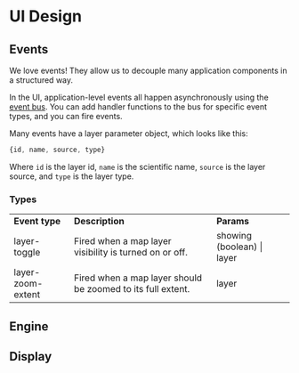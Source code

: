 # UI Design

## Events

We love events! They allow us to decouple many application components in a structured way.

In the UI, application-level events all happen asynchronously using the [event bus](https://github.com/MapofLife/MOL/blob/develop/app/js/mol.bus.js). You can add handler functions to the bus for specific event types, and you can fire events. 

Many events have a layer parameter object, which looks like this:

```javascript
{id, name, source, type}
```

Where `id` is the layer id, `name` is the scientific name, `source` is the layer source, and `type` is the layer type.

### Types

<table>
<tr>
<td><b>Event type</b></td>
<td><b>Description</b></td>
<td><b>Params</b></td>
</tr>
<tr>
<td>layer-toggle</td>
<td>Fired when a map layer visibility is turned on or off.</td>
<td>showing (boolean) | layer</td>
</tr>
<tr>
<td>layer-zoom-extent</td>
<td>Fired when a map layer should be zoomed to its full extent.</td>
<td>layer</td>
</tr></table>

## Engine

## Display
